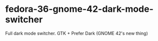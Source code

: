 # fedora-36-gnome-42-dark-mode-switcher
Full dark mode switcher. GTK + Prefer Dark (GNOME 42's new thing)
